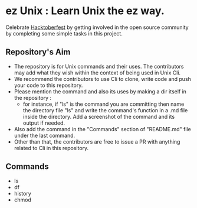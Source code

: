 # ez Unix : Learn Unix the ez way.

Celebrate [Hacktoberfest](https://hacktoberfest.digitalocean.com/) by getting involved in the open source community by completing some simple tasks in this project. 

## Repository's Aim
* The repository is for Unix commands and their uses. The contributors may add what they wish within the context of being used in Unix Cli. 
* We recommend the contributors to use Cli to clone, write code and push your code to this repository.
* Please mention the command and also its uses by making a dir itself in the repository :
    * for instance, if "ls" is the command you are committing then name the directory file "ls" and write the command's function in a .md file inside the directory. Add a screenshot of the command and its output if needed.
* Also add the command in the "Commands" section of "README.md" file under the last command. 
* Other than that, the contributors are free to issue a PR with anything related to Cli in this repository.

## Commands
<!-- Add your contributed command down below :- -->
- ls
- df
- history
- chmod
